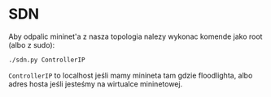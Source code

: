 # SDN

Aby odpalic mininet'a z nasza topologia nalezy wykonac komende jako root (albo z sudo):
```bash
./sdn.py ControllerIP
```

```ControllerIP``` to localhost jeśli mamy minineta tam gdzie floodlighta, albo adres hosta jeśli jesteśmy na wirtualce mininetowej.
